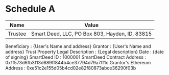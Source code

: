 # Schedule A

Name | Value
------------ | -------------
Trustee | Smart Deed, LLC, PO Box 803, Hayden, ID, 83815
Beneficiary : {User's Name and address}
Grantor : {User's Name and address}
Trust Property Legal Description : {Legal description}
Date : {date of signing}
SmartDeed ID : 1000001
SmartDeed Contract Address : 0x1f573d6fb3f13d689ff844b4ce37794d79a7ff1c
Grantor's Ethereum Address : 0xe51c2e155d05b4cd02e82f80873abce36290f03b

